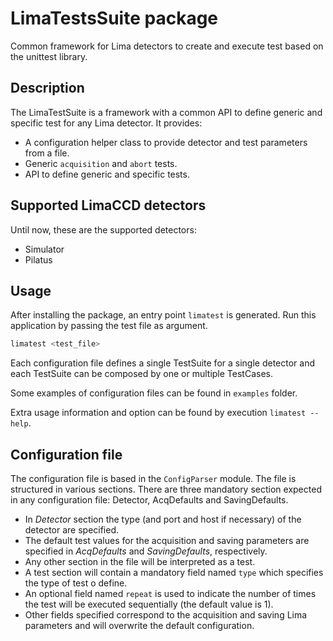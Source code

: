 LimaTestsSuite package
======================
Common framework for Lima detectors to create and execute test based on
the unittest library.

Description
-----------
The LimaTestSuite is a framework with a common API to define generic and specific test for any Lima detector. It provides:

* A configuration helper class to provide detector and test parameters from a file.
* Generic `acquisition` and `abort` tests.
* API to define generic and specific tests.

Supported LimaCCD detectors
---------------------------
Until now, these are the supported detectors:

* Simulator
* Pilatus

Usage
-----
After installing the package, an entry point `limatest` is generated.
Run this application by passing the test file as argument.
```bash
limatest <test_file>
```
Each configuration file defines a single TestSuite for a single detector and each TestSuite can be composed by one or multiple TestCases.

Some examples of configuration files can be found in `examples` folder.

Extra usage information and option can be found by execution `limatest --help`.

Configuration file
------------------

The configuration file is based in the `ConfigParser` module. The file is structured in various sections. There are three mandatory section expected in any configuration file: Detector, AcqDefaults and SavingDefaults.

* In *Detector* section the type (and port and host if necessary) of the detector are specified.
* The default test values for the acquisition and saving parameters are specified in *AcqDefaults* and *SavingDefaults*, respectively.
* Any other section in the file will be interpreted as a test.
* A test section will contain a mandatory field named `type` which specifies the type of test o define.
* An optional field named `repeat` is used to indicate the number of times the test will be executed sequentially (the default value is 1).
* Other fields specified correspond to the acquisition and saving Lima parameters and will overwrite the default configuration.